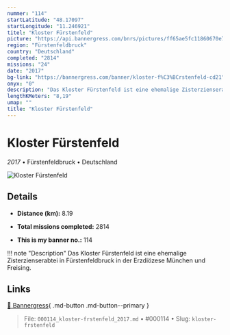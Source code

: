 ```yaml
---
nummer: "114"
startLatitude: "48.17097"
startLongitude: "11.246921"
titel: "Kloster Fürstenfeld"
picture: "https://api.bannergress.com/bnrs/pictures/ff65ae5fc11860670e7443fbc8c0ee07"
region: "Fürstenfeldbruck"
country: "Deutschland"
completed: "2814"
missions: "24"
date: "2017"
bg-link: "https://bannergress.com/banner/kloster-f%C3%BCrstenfeld-cd21"
onyx: "0"
description: "Das Kloster Fürstenfeld ist eine ehemalige Zisterzienserabtei in Fürstenfeldbruck in der Erzdiözese München und Freising."
lengthKMeters: "8,19"
umap: ""
title: "Kloster Fürstenfeld"
---
```

# Kloster Fürstenfeld

*2017* • Fürstenfeldbruck • Deutschland

![Kloster Fürstenfeld](https://api.bannergress.com/bnrs/pictures/ff65ae5fc11860670e7443fbc8c0ee07)

## Details
- **Distance (km):** 8.19

- **Total missions completed:** 2814
- **This is my banner no.:** 114


!!! note "Description"
    Das Kloster Fürstenfeld ist eine ehemalige Zisterzienserabtei in Fürstenfeldbruck in der Erzdiözese München und Freising.



## Links
[🔗 Bannergress](https://bannergress.com/banner/kloster-f%C3%BCrstenfeld-cd21){ .md-button .md-button--primary }



> File: `000114_kloster-frstenfeld_2017.md` • #000114 • Slug: `kloster-frstenfeld`
